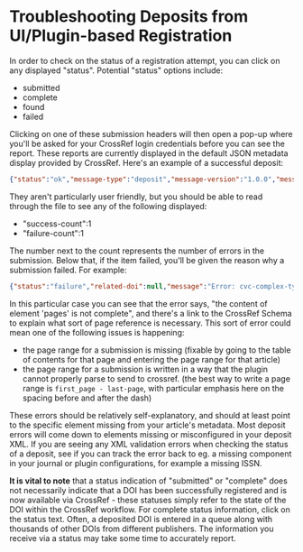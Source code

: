 # Troubleshooting Deposits from UI/Plugin-based Registration

In order to check on the status of a registration attempt, you can click on any displayed "status". Potential "status" options include:

- submitted
- complete
- found
- failed

Clicking on one of these submission headers will then open a pop-up where you'll be asked for your CrossRef login credentials before you can see the report. These reports are currently displayed in the default JSON metadata display provided by CrossRef. Here's an example of a successful deposit:

```JSON
{"status":"ok","message-type":"deposit","message-version":"1.0.0","message":{"handoff":{"try-count":1,"delay-millis":2718.2818284590453,"status":"completed","timestamp":1462884657918},"dois":["10.4138\/atlgeol.2015.017"],"parent":null,"filename":null,"submitted-at":"Tue May 10 08:50:57 EDT 2016","status":"completed","length":4368,"content-type":"application\/vnd.crossref.deposit+xml","pingback-url":null,"submission":{"submission-id":"1392711272","batch-id":"79bb76da-e0db-4bfb-9586-5f90ed6a9230","record-count":1,"success-count":1,"warning-count":0,"failure-count":0,"messages":[{"status":"success","related-doi":"10.4138\/atlgeol.2015.017","message":"Successfully updated","message-types":[]}]},"test":false,"owner":"atgeo","batch-id":"79bb76da-e0db-4bfb-9586-5f90ed6a9230"}}
```

They aren't particularly user friendly, but you should be able to read through the file to see any of the following displayed:

- "success-count":1
- "failure-count":1

The number next to the count represents the number of errors in the submission. Below that, if the item failed, you'll be given the reason why a submission failed. For example:

```JSON
{"status":"failure","related-doi":null,"message":"Error: cvc-complex-type.2.4.b: The content of element 'pages' is not complete. One of '{\"http:\/\/www.crossref.org\/schema\/4.3.6\":first_page}' is expected. Error: cvc-complex-type.2.4.b: The content of element 'pages' is not complete. One of '{\"http:\/\/www.crossref.org\/schema\/4.3.6\":first_page}' is expected.","message-types":[]}]},"test":false,"owner":"tesl","batch-id":"abd48f64-c670-4569-b3d7-e6249927f917"}
```

In this particular case you can see that the error says, "the content of element 'pages' is not complete", and there's a link to the CrossRef Schema to explain what sort of page reference is necessary. This sort of error could mean one of the following issues is happening:

- the page range for a submission is missing (fixable by going to the table of contents for that page and entering the page range for that article)
- the page range for a submission is written in a way that the plugin cannot properly parse to send to crossref. (the best way to write a page range is ````first_page - last-page````, with particular emphasis here on the spacing before and after the dash)

These errors should be relatively self-explanatory, and should at least point to the specific element missing from your article's metadata. Most deposit errors will come down to elements missing or misconfigured in your deposit XML. If you are seeing any XML validation errors when checking the status of a deposit, see if you can track the error back to eg. a missing component in your journal or plugin configurations, for example a missing ISSN.

**It is vital to note** that a status indication of "submitted" or "complete" does not necessarily indicate that a DOI has been successfully registered and is now available via CrossRef - these statuses simply refer to the state of the DOI within the CrossRef workflow. For complete status information, click on the status text. Often, a deposited DOI is entered in a queue along with thousands of other DOIs from different publishers. The information you receive via a status may take some time to accurately report.
